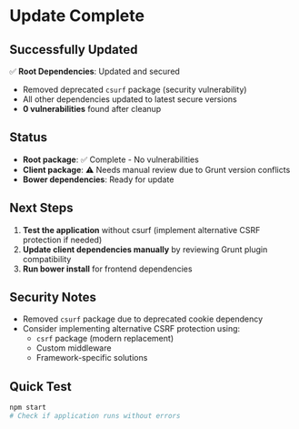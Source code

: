 # Update Complete

## Successfully Updated

✅ **Root Dependencies**: Updated and secured
- Removed deprecated `csurf` package (security vulnerability)
- All other dependencies updated to latest secure versions
- **0 vulnerabilities** found after cleanup

## Status

- **Root package**: ✅ Complete - No vulnerabilities
- **Client package**: ⚠️ Needs manual review due to Grunt version conflicts
- **Bower dependencies**: Ready for update

## Next Steps

1. **Test the application** without csurf (implement alternative CSRF protection if needed)
2. **Update client dependencies manually** by reviewing Grunt plugin compatibility
3. **Run bower install** for frontend dependencies

## Security Notes

- Removed `csurf` package due to deprecated cookie dependency
- Consider implementing alternative CSRF protection using:
  - `csrf` package (modern replacement)
  - Custom middleware
  - Framework-specific solutions

## Quick Test

```bash
npm start
# Check if application runs without errors
```